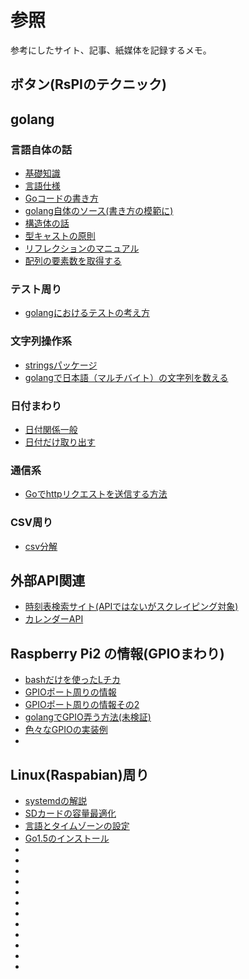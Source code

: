 # 参照

参考にしたサイト、記事、紙媒体を記録するメモ。

## ボタン(RsPIのテクニック)

## golang

### 言語自体の話

- [基礎知識](http://www.geocities.jp/m_hiroi/golang/abcgo01.html)
- [言語仕様](http://golang.jp/go_spec#Constant_declarations)
- [Goコードの書き方](http://golang-jp.org/doc/code.html)
- [golang自体のソース(書き方の模範に)](https://golang.org/src/)
- [構造体の話](http://qiita.com/cotrpepe/items/b8e7f70f27813a846431)
- [型キャストの原則](http://qiita.com/atsaki/items/3554f5a0609c59a3e10d)
- [リフレクションのマニュアル](https://golang.org/pkg/reflect/#Value.Convert)
- [配列の要素数を取得する](http://ashitani.jp/golangtips/tips_slice.html#slice_Count)

### テスト周り

- [golangにおけるテストの考え方](http://qiita.com/Jxck_/items/8717a5982547cfa54ebc)

### 文字列操作系

- [stringsパッケージ](http://golang.jp/pkg/strings)
- [golangで日本語（マルチバイト）の文字列を数える](http://qiita.com/reiki4040/items/b82bf5056ee747dcf713)

### 日付まわり

- [日付関係一般](http://qiita.com/taizo/items/acbee530bd33c803dab4#2%E3%81%A4%E3%81%AE%E6%99%82%E5%88%BB%E3%82%92%E6%AF%94%E8%BC%83%E3%81%99%E3%82%8B)
- [日付だけ取り出す](http://qiita.com/umisama/items/b50df4888665fc36346e)

### 通信系

- [Goでhttpリクエストを送信する方法](http://qiita.com/taizo/items/c397dbfed7215969b0a5)

### CSV周り

- [csv分解](http://www.laddy.info/2014/09/28000/)

## 外部API関連

- [時刻表検索サイト(APIではないがスクレイピング対象)](http://www.ekikara.jp/top.htm)
- [カレンダーAPI](http://calendar-service.net/api.php)


## Raspberry Pi2 の情報(GPIOまわり)

- [bashだけを使ったLチカ](http://deviceplus.jp/hobby/raspberrypi_entry_009/)
- [GPIOポート周りの情報](http://qiita.com/aryoa/items/3f6d82b8c63761cef087)
- [GPIOポート周りの情報その2](http://make.bcde.jp/raspberry-pi/gpio%E3%81%A7led%E3%81%AE%E7%82%B9%E6%BB%85python/)
- [golangでGPIO弄う方法(未検証)](://github.com/stianeikeland/go-rpio)
- [色々なGPIOの実装例](http://netlog.jpn.org/r271-635/2013/01/raspberry_pi_gpio_test.html)
- []()  

## Linux(Raspabian)周り

- [systemdの解説](http://enakai00.hatenablog.com/entry/20130917/1379374797)
- [SDカードの容量最適化](http://yamaryu0508.hatenablog.com/entry/2015/02/03/070000)
- [言語とタイムゾーンの設定](http://yamaryu0508.hatenablog.com/entry/2014/08/15/140000)
- [Go1.5のインストール](http://ecoday.jp/1161/raspberry-pi-2%E3%81%ABgo%E3%82%92%E3%82%A4%E3%83%B3%E3%82%B9%E3%83%88%E3%83%BC%E3%83%AB%E3%81%97%E3%81%A6%E3%81%BF%E3%82%8B%E3%80%82/)
- []()
- []()
- []()
- []()
- []()
- []()
- []()
- []()
- []()
- []()
- []()
- []()
